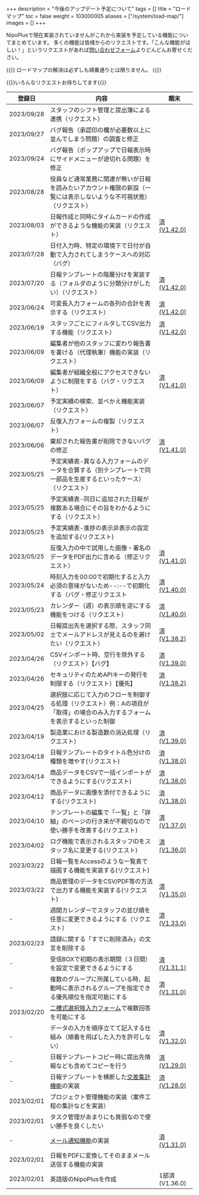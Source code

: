+++
description = "今後のアップデート予定について"
tags = []
title = "ロードマップ"
toc = false
weight = 103000005
aliases = ["/system/load-map/"]
images = []
+++



NipoPlusで現在実装されていませんがこれから実装を予定している機能についてまとめています。
多くの機能は皆様からのリクエストです。「こんな機能がほしい！」というリクエストがあれば[問い合わせフォーム](/others/inquery/)よりどんどんお寄せください。

{{<info>}}
ロードマップの解決は必ずしも順番通りとは限りません。
{{</info>}}


{{<alice pos="right" icon="ok">}}いろんなリクエストお待ちしてます{{</alice>}}

登録日|内容|顛末
---|---|---
2023/09/28|スタッフのシフト管理と提出簿による連携（リクエスト）|
2023/09/27|バグ報告（承認印の欄が必要数以上に並んでしまう問題）の調査と修正|
2023/09/24|バグ報告（ポップアップで日報表示時にサイドメニューが途切れる問題）を修正|
2023/08/28|役員など通常業務に関連が無いが日報を読みたいアカウント権限の新設（一覧には表示しないような不可視状態）（リクエスト）|
2023/08/03|日報作成と同時にタイムカードの作成ができるような機能の実装（リクエスト）|[済(V1.42.0)](/docs/system/release-note#vp1.42.0)
2023/07/28|日付入力時、特定の環境下で日付が自動で入力されてしまうケースへの対応（バグ）|
2023/07/20|日報テンプレートの階層分けを実装する（フォルダのように分類分けがしたい）（リクエスト）|[済(V1.42.0)](/docs/system/release-note#vp1.42.0)
2023/06/24|可変長入力フォームの各列の合計を表示する（リクエスト）|[済(V1.42.0)](/docs/system/release-note#vp1.42.0)
2023/06/19|スタッフごとにフィルタしてCSV出力する機能（リクエスト）|[済(V1.42.0)](/docs/system/release-note#vp1.42.0)
2023/06/09|編集者が他のスタッフに変わり報告書を書ける（代理執筆）機能の実装（リクエスト）|
2023/06/09|編集者が組織全般にアクセスできないように制限をする（バグ・リクエスト）|[済(V1.41.0)](/docs/system/release-note#vp1.41.0)
2023/06/07|予定実績の検索、並べかえ機能実装（リクエスト）|
2023/06/07|反復入力フォームの複製（リクエスト）|
2023/06/06|棄却された報告書が削除できないバグの修正|[済(V1.41.0)](/docs/system/release-note#vp1.41.0)
2023/05/25|予定実績表-異なる入力フォームのデータを合算する（別テンプレートで同一部品を生産するといったケース）（リクエスト）|
2023/05/25|予定実績表-同日に追加された日報が複数ある場合にその旨をわかるようにする（リクエスト）|
2023/05/25|予定実績表-進捗の表示非表示の設定を追加する(リクエスト)|
2023/05/25|反復入力の中で試用した画像・署名のデータをPDF出力に含める（修正リクエスト）|[済(V1.41.0)](/docs/system/release-note#vp1.41.0)
2023/05/24|時刻入力を00:00で初期化すると入力必須の意味がないため--:--で初期化する（バグ・修正リクエスト|[済(V1.40.0)](/docs/system/release-note#vp1.40.0)
2023/05/23|カレンダー（週）の表示順を逆にする機能をつける（リクエスト）|[済(V1.40.0)](/docs/system/release-note#vp1.40.0)
2023/05/02|日報提出先を選択する際、スタッフ同士でメールアドレスが見えるのを避けたい（リクエスト）|[済(V1.38.2)](/docs/system/release-note#vp1.38.2)
2023/04/26|CSVインポート時、空行を除外する（リクエスト）【バグ】|[済(V1.39.0)](/docs/system/release-note#vp1.39.0)
2023/04/26|セキュリティのためAPIキーの発行を制限する（リクエスト）【優先】|[済(V1.38.2)](/docs/system/release-note#vp1.38.2)
2023/04/25|選択肢に応じて入力のフローを制御する処理（リクエスト）例：Aの項目が「取得」の場合のみ入力するフォームを表示するといった制御|
2023/04/19|製造業における製造数の消込処理（リクエスト）|[済(V1.39.0)](/docs/system/release-note#vp1.39.0)
2023/04/18|日報テンプレートのタイトル色分けの種類を増やす(リクエスト)|[済(V1.38.0)](/docs/system/release-note#vp1.38.0)
2023/04/14|商品データをCSVで一括インポートができるようにする(リクエスト)|[済(V1.38.0)](/docs/system/release-note#vp1.38.0)
2023/04/12|商品データに画像を添付できるようにする(リクエスト)|[済(V1.38.0)](/docs/system/release-note#vp1.38.0)
2023/04/10|テンプレートの編集で「一覧」と「詳細」のページの行き来が不親切なので使い勝手を改善する(リクエスト)|[済(V1.37.0)](/docs/system/release-note#vp1.37.0)
2023/04/02|ログ機能で表示されるスタッフIDをスタッフ名に変更する(リクエスト)|[済(V1.36.0)](/docs/system/release-note#vp1.36.0)
2023/03/22|日報一覧をAccessのような一覧表で描画する機能を実装する(リクエスト)|
2023/03/22|商品管理のデータをCSV/PDF等の方法で出力する機能を実装する(リクエスト)|[済(V1.35.0)](/docs/system/release-note#vp1.35.0)
-|週間カレンダーでスタッフの並び順を任意に変更できるようにする（リクエスト）|[済(V1.33.0)](/docs/system/release-note#vp1.33.0)
2023/02/23|語録に関する「すでに削除済み」の文言を削除する|
-|受信BOXで初期の表示期間（３日間）を設定で変更できるようにする|[済(V1.31.1)](/docs/system/release-note#vp1.31.1)
-|複数のグループに所属している時、起動時に表示されるグループを指定できる優先順位を指定可能にする|[済(V1.31.0)](/docs/system/release-note#vp1.31.0)
2023/02/20|[二槽式選択肢入力フォーム](/docs/manual/initial-setting/template/selectcalc/)で複数回答を可能にする|
-|データの入力を順序立てて記入する仕組み（順番を飛ばした入力を許可しない）|[済(V1.32.0)](/docs/system/release-note#vp1.32.0)
-|日報テンプレートコピー時に提出先情報なども含めてコピーを行う|[済(V1.29.0)](/docs/system/release-note#vp1.29.0)
-|日報テンプレートを横断した[交差集計機能](/docs/manual/analytics/cross/)の実装|[済(V1.28.0)](/docs/system/release-note#vp1.28.0)
2023/02/01|プロジェクト管理機能の実装（案件工程の集計などを実装）|
2023/02/01|タスク管理があまりにも貧弱なので使い勝手を良くしたい|
-|[メール通知機能](/docs/manual/notice/email/)の実装|[済(V1.31.0)](/docs/system/release-note#vp1.31.0)
2023/02/01|日報をPDFに変換してそのままメール送信する機能の実装|
2023/02/01|英語版のNipoPlusを作成|1部済(V1.36.0)
